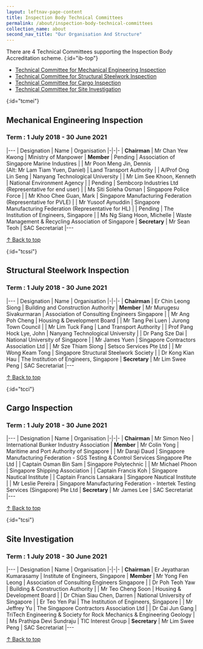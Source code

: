 ```yaml
---
layout: leftnav-page-content
title: Inspection Body Technical Committees
permalink: /about/inspection-body-technical-committees
collection_name: about
second_nav_title: "Our Organisation And Structure"
---
```


There are 4 Technical Committees supporting the Inspection Body Accreditation scheme. [](){:id="ib-top"}  

* [Technical Committee for Mechanical Engineering Inspection](#tcmei)
* [Technical Committee for Structural Steelwork Inspection](#tcssi)
* [Technical Committee for Cargo Inspection](#tcci)
* [Technical Committee for Site Investigation](#tcsi)


[](){:id="tcmei"}
## Mechanical Engineering Inspection
### Term : 1 July 2018 - 30 June 2021

|---
| Designation | Name | Organisation
|-|-|-
| **Chairman** | Mr Chan Yew Kwong | Ministry of Manpower
| **Member** | Pending | Association of Singapore Marine Industires
| | Mr Poon Meng Jin, Dennis<br/>(Alt: Mr Lam Tiam Yuen, Daniel) | Land Transport Authority
| | A/Prof Ong Lin Seng | Nanyang Technological University
| | Mr Lim See Khoon, Kenneth | National Environment Agency
| | Pending | Sembcorp Industries Ltd (Representative for end user)
| | Ms Siti Soleha Osman | Singapore Police Force
| | Mr Khoo Chee Guan, Mark | Singapore Manufacturing Federation (Representative for PVLE)
| | Mr Yusoof Aynuddin | Singapore Manufacturing Federation (Representative for HL) 
| | Pending | The Institution of Engineers, Singapore
| | Ms Ng Siang Hoon, Michelle | Waste Management & Recycling Association of Singapore
| **Secretary** | Mr Sean Teoh | SAC Secretariat
|---

<p class="back-to-top"><a href="#ib-top">↑ Back to top</a></p>

[](){:id="tcssi"}
## Structural Steelwork Inspection
### Term : 1 July 2018 - 30 June 2021

|---
| Designation | Name | Organisation
|-|-|-
| **Chairman** | Er Chin Leong Siong | Building and Construction Authority
| **Member** | Mr Murugesu Sivakurmaran | Association of Consulting Engineers Singapore 
| | Mr Ang Poh Cheng | Housing & Development Board
| | Mr Tang Pei Luen | Jurong Town Council
| | Mr Lim Tuck Fang | Land Transport Authority
| | Prof Pang Hock Lye, John | Nanyang Technological University
| | Dr Pang Sze Dai | National University of Singapore
| | Mr James Yuen | Singapore Contractors Association Ltd
| | Mr Sze Thiam Siong | Setsco Services Pte Ltd
| | Mr Wong Keam Tong | Singapore Structural Steelwork Society
| | Dr Kong Kian Hau | The Institution of Engineers, Singapore
| **Secretary** | Mr Lim Swee Peng | SAC Secretariat
|---

<p class="back-to-top"><a href="#ib-top">↑ Back to top</a></p>

[](){:id="tcci"}
## Cargo Inspection
### Term : 1 July 2018 - 30 June 2021

|---
| Designation | Name | Organisation
|-|-|-
| **Chairman** | Mr Simon Neo | International Bunker Industry Association
| **Member** | Mr Colin Yong | Maritime and Port Authority of Singapore
| | Mr Daraji Daud | Singapore Manufacturing Federation - SGS Testing & Control Services Singapore Pte Ltd
| | Captain Osman Bin Sam | Singapore Polytechnic
| | Mr Michael Phoon | Singapore Shipping Association
| | Captain Francis Koh | Singapore Nautical Institute
| | Captain Francis Lansakara | Singapore Nautical Institute
| | 	Mr Leslie Pereira | Singapore Manufacturing Federation - Intertek Testing Services (Singapore) Pte Ltd
| **Secretary** | Mr James Lee | SAC Secretariat
|---

<p class="back-to-top"><a href="#ib-top">↑ Back to top</a></p>

[](){:id="tcsi"}
## Site Investigation
### Term : 1 July 2018 - 30 June 2021

|---
| Designation | Name | Organisation
|-|-|-
| **Chairman** | Er Jeyatharan Kumarasamy | Institute of Engineers, Singapore
| **Member** | Mr Yong Fen Leong | Association of Consulting Engineers Singapore
| | Dr Poh Teoh Yaw | Building & Construction Authority
| | Mr Teo Cheng Soon | Housing & Development Board
| | Dr Chian Siau Chen, Darren | National University of Singapore
| | Er Teo Yen Pai | The Institution of Engineers, Singapore
| | Mr Jeffrey Yu | The Singapore Contractors Association Ltd
| | Dr Cai Jun Gang | TriTech Engineering & Society for Rock Mechanics & Engineering Geology
| | Ms Prathipa Devi Sundraju | TIC Interest Group
| **Secretary** | Mr Lim Swee Peng | SAC Secretariat
|---

<p class="back-to-top"><a href="#ib-top">↑ Back to top</a></p>

